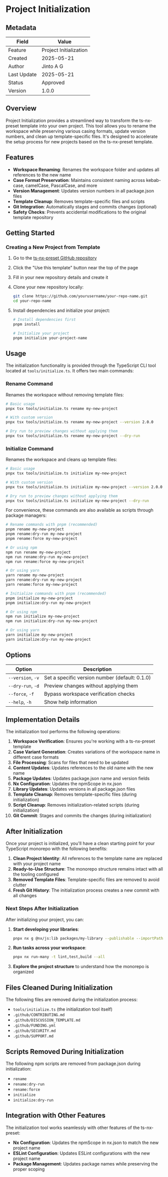 # Project Initialization

## Metadata

| Field       | Value                  |
| ----------- | ---------------------- |
| Feature     | Project Initialization |
| Created     | 2025-05-21             |
| Author      | Jinto A G              |
| Last Update | 2025-05-21             |
| Status      | Approved               |
| Version     | 1.0.0                  |

## Overview

Project Initialization provides a streamlined way to transform the ts-nx-preset template into your own project. This tool allows you to rename the workspace while preserving various casing formats, update version numbers, and clean up template-specific files. It's designed to accelerate the setup process for new projects based on the ts-nx-preset template.

## Features

- **Workspace Renaming**: Renames the workspace folder and updates all references to the new name
- **Case Format Preservation**: Maintains consistent naming across kebab-case, camelCase, PascalCase, and more
- **Version Management**: Updates version numbers in all package.json files
- **Template Cleanup**: Removes template-specific files and scripts
- **Git Integration**: Automatically stages and commits changes (optional)
- **Safety Checks**: Prevents accidental modifications to the original template repository

## Getting Started

### Creating a New Project from Template

1. Go to the [ts-nx-preset GitHub repository](https://github.com/jinto-ag/ts-nx-preset)
2. Click the "Use this template" button near the top of the page
3. Fill in your new repository details and create it
4. Clone your new repository locally:
   ```bash
   git clone https://github.com/yourusername/your-repo-name.git
   cd your-repo-name
   ```
5. Install dependencies and initialize your project:

   ```bash
   # Install dependencies first
   pnpm install

   # Initialize your project
   pnpm initialize your-project-name
   ```

## Usage

The initialization functionality is provided through the TypeScript CLI tool located at `tools/initialize.ts`. It offers two main commands:

### Rename Command

Renames the workspace without removing template files:

```bash
# Basic usage
pnpx tsx tools/initialize.ts rename my-new-project

# With custom version
pnpx tsx tools/initialize.ts rename my-new-project --version 2.0.0

# Dry run to preview changes without applying them
pnpx tsx tools/initialize.ts rename my-new-project --dry-run
```

### Initialize Command

Renames the workspace and cleans up template files:

```bash
# Basic usage
pnpx tsx tools/initialize.ts initialize my-new-project

# With custom version
pnpx tsx tools/initialize.ts initialize my-new-project --version 2.0.0

# Dry run to preview changes without applying them
pnpx tsx tools/initialize.ts initialize my-new-project --dry-run
```

For convenience, these commands are also available as scripts through package managers:

```bash
# Rename commands with pnpm (recommended)
pnpm rename my-new-project
pnpm rename:dry-run my-new-project
pnpm rename:force my-new-project

# Or using npm
npm run rename my-new-project
npm run rename:dry-run my-new-project
npm run rename:force my-new-project

# Or using yarn
yarn rename my-new-project
yarn rename:dry-run my-new-project
yarn rename:force my-new-project

# Initialize commands with pnpm (recommended)
pnpm initialize my-new-project
pnpm initialize:dry-run my-new-project

# Or using npm
npm run initialize my-new-project
npm run initialize:dry-run my-new-project

# Or using yarn
yarn initialize my-new-project
yarn initialize:dry-run my-new-project
```

## Options

| Option            | Description                                    |
| ----------------- | ---------------------------------------------- |
| `--version`, `-v` | Set a specific version number (default: 0.1.0) |
| `--dry-run`, `-d` | Preview changes without applying them          |
| `--force`, `-f`   | Bypass workspace verification checks           |
| `--help`, `-h`    | Show help information                          |

## Implementation Details

The initialization tool performs the following operations:

1. **Workspace Verification**: Ensures you're working with a ts-nx-preset template
2. **Case Variant Generation**: Creates variations of the workspace name in different case formats
3. **File Processing**: Scans for files that need to be updated
4. **Content Updates**: Updates references to the old name with the new name
5. **Package Updates**: Updates package.json name and version fields
6. **Nx Configuration**: Updates the npmScope in nx.json
7. **Library Updates**: Updates versions in all package.json files
8. **Template Cleanup**: Removes template-specific files (during initialization)
9. **Script Cleanup**: Removes initialization-related scripts (during initialization)
10. **Git Commit**: Stages and commits the changes (during initialization)

## After Initialization

Once your project is initialized, you'll have a clean starting point for your TypeScript monorepo with the following benefits:

1. **Clean Project Identity**: All references to the template name are replaced with your project name
2. **Ready-to-Use Structure**: The monorepo structure remains intact with all the tooling configured
3. **Removed Template Files**: Template-specific files are removed to avoid clutter
4. **Fresh Git History**: The initialization process creates a new commit with all changes

### Next Steps After Initialization

After initializing your project, you can:

1. **Start developing your libraries**:

   ```bash
   pnpx nx g @nx/js:lib packages/my-library --publishable --importPath=@your-org/my-library
   ```

2. **Run tasks across your workspace**:

   ```bash
   pnpx nx run-many -t lint,test,build --all
   ```

3. **Explore the project structure** to understand how the monorepo is organized

## Files Cleaned During Initialization

The following files are removed during the initialization process:

- `tools/initialize.ts` (the initialization tool itself)
- `.github/CONTRIBUTING.md`
- `.github/DISCUSSION_TEMPLATE.md`
- `.github/FUNDING.yml`
- `.github/SECURITY.md`
- `.github/SUPPORT.md`

## Scripts Removed During Initialization

The following npm scripts are removed from package.json during initialization:

- `rename`
- `rename:dry-run`
- `rename:force`
- `initialize`
- `initialize:dry-run`

## Integration with Other Features

The initialization tool works seamlessly with other features of the ts-nx-preset:

- **Nx Configuration**: Updates the npmScope in nx.json to match the new project name
- **ESLint Configuration**: Updates ESLint configurations with the new project name
- **Package Management**: Updates package names while preserving the proper scoping
